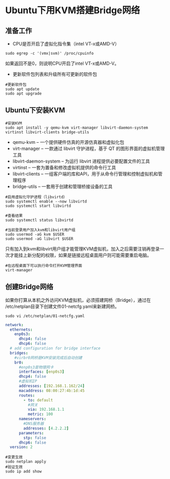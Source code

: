 # Ubuntu下用KVM搭建Bridge网络

## 准备工作

* CPU是否开启了虚拟化指令集（intel VT-x或AMD-V）

````shell
sudo egrep -c '(vmx|svm)' /proc/cpuinfo
````
如果返回不是0，则说明CPU开启了intel VT-x或AMD-V。

* 更新软件包列表和升级所有可更新的软件包

````shell
#更新软件包
sudo apt update
sudo apt upgrade
````
## Ubuntu下安装KVM

````shell
#安装KVM
sudo apt install -y qemu-kvm virt-manager libvirt-daemon-system virtinst libvirt-clients bridge-utils
````

* qemu-kvm – 一个提供硬件仿真的开源仿真器和虚拟化包
* virt-manager – 一款通过 libvirt 守护进程，基于 QT 的图形界面的虚拟机管理工具
* libvirt-daemon-system – 为运行 libvirt 进程提供必要配置文件的工具
* virtinst – 一套为置备和修改虚拟机提供的命令行工具
* libvirt-clients – 一组客户端的库和API，用于从命令行管理和控制虚拟机和管理程序
* bridge-utils – 一套用于创建和管理桥接设备的工具

````shell
#启用虚拟化守护进程（libvirtd）
sudo systemctl enable --now libvirtd
sudo systemctl start libvirtd

#查看结果
sudo systemctl status libvirtd
````

````shell
#当前登录用户加入kvm和libvirt用户组
sudo usermod -aG kvm $USER
sudo usermod -aG libvirt $USER
````
只有加入到kvm和libvirt用户组才能管理KVM虚拟机，加入之后需要注销再登录一次才能挂上新分配的权限，如果是链接远程桌面用户则可能需要重启电脑。

````shell
#在远程桌面下可以执行命令打开KVM管理界面
virt-manager
````

## 创建Bridge网络

如果你打算从本机之外访问KVM虚拟机，必须搭建网桥（Bridge），通过在 /etc/netplan目录下创建文件01-netcfg.yaml来新建网桥。

````shell
sudo vi /etc/netplan/01-netcfg.yaml
````

````yaml
network:
  ethernets:
    enp0s3:
      dhcp4: false
      dhcp6: false
  # add configuration for bridge interface
  bridges:
    #virbr0网桥是KVM安装完成后自动创建
    br0:
      #enp0s3是物理网卡
      interfaces: [enp0s3]
      dhcp4: false
      #虚拟机IP
      addresses: [192.168.1.162/24]
      macaddress: 08:00:27:4b:1d:45
      routes:
        - to: default
          #网关
          via: 192.168.1.1
          metric: 100
      nameservers:
        #DNS服务器
        addresses: [4.2.2.2]
      parameters:
        stp: false
      dhcp6: false
  version: 2
````

````shell
#变更生效
sudo netplan apply
#验证生效
sudo ip add show
````
